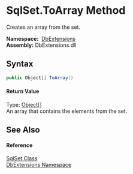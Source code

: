 SqlSet.ToArray Method
=====================
Creates an array from the set.

  **Namespace:**  [DbExtensions][1]  
  **Assembly:** DbExtensions.dll

Syntax
------

```csharp
public Object[] ToArray()
```

#### Return Value
Type: [Object][2][]  
An array that contains the elements from the set.

See Also
--------

#### Reference
[SqlSet Class][3]  
[DbExtensions Namespace][1]  

[1]: ../README.md
[2]: http://msdn.microsoft.com/en-us/library/e5kfa45b
[3]: README.md